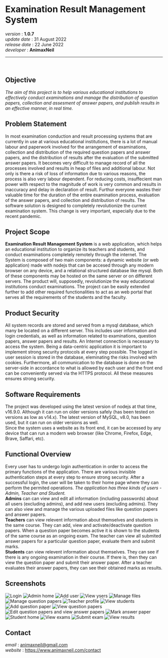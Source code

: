 # Examination Result Management System  

*version* : **1.0.7**  
*update date* : 31 August 2022  
*release date* : 22 June 2022  
*developer* : **AnimaxNeil**  

---
<br>

## Objective  
*The aim of this project is to help various educational institutions to effectively conduct examinations and manage the distribution of question papers, collection and assesment of answer papers, and publish results in an effective manner, in real time.*

## Problem Statement  
In most examination conduction and result processing systems that are currently in use at various educational institutions, there is a lot of manual labour and paperwork involved for the arrangement of examinations, collection and distribution of the required question papers and answer papers, and the distribution of results after the evaluation of the submitted answer papers. It becomes very difficult to manage record of all the processes involved and results in heap of files and additional labour. Not only is there a risk of loss of information due to various reasons, the process is also very labour dependent. For reducing costs, insuffecient man power with respect to the magnitude of work is very common and results in inaccuracy and delay in declaration of result. Furthur everyone wastes their valuable time for the duration of the entire examination process, evaluation of the answer papers, and collection and distribution of results. The software solution is designed to completely revolutionize the current examination system. This change is very important, especially due to the recent pandemic.  

## Project Scope  
**Examination Result Management System** is a web application, which helps an educational institution to organize its teachers and students, and conduct examinations completely remotely through the internet. The System is composed of two main components: a dynamic website (or web application) made with nodejs that can be accesed through any modern browser on any device, and a relational structured database like mysql. Both of these components may be hosted on the same server or on different servers. The product will, supposedly, revolutionize the way educational institutions conduct examinations. The project can be easily extended further to add other required functionalities to act as an web portal that serves all the requirements of the students and the faculty.  

## Product Security  
All system records are stored and served from a mysql database, which many be located on a different server. This includes user information and login credentials, as well as information related to examinations, question papers, answer papers and results. An Internet connection is necessary to access the system. Being a data-centric application it is important to implement strong security protocols at every step possible. The logged in user session is stored in the database, eleminating the risks involved with cookies. Furthermore, all communication to the database is done on the server-side in accordance to what is allowed by each user and the front end can be conveniently served via the HTTPS protocol. All these measures ensures strong security.  

## Software Requirements  
The project was developed using the latest version of nodejs at that time, v16.9.0. Although it can run on older versions safely (has been tested on versions as low as v14.x). The latest version of MySQL, v8.0, has been used, but it can run on older versions as well.  
Since the system uses a website as its front end, it can be accessed by any device that can run a modern web browser (like Chrome, Firefox, Edge, Brave, Saffari, etc).  

## Functional Overview  
Every user has to undergo login authentication in order to access the primary functions of the application. There are various invisible authentication steps at every step to ensure strong security. After a successful login, the user will be taken to their home page where they can perform the permited operations. *The application has three kinds of users - Admin, Teacher and Student.*  
**Admins** can can view and edit all information (including passwords) about all users (excluding admins), and add new users (excluding admins). They can also view and manage the various uploaded files like question papers and answer papers.  
**Teachers** can view relevent information about themselves and students in the same course. They can add, view and activate/deactivate question papers. When a question paper becomes active it is shown to the students of the same course as an ongoing exam. The teacher can view all submited answer papers for a particular question paper, evaluate them and submit marks.  
**Students** can view relevent information about themselves. They can see if there is any ongoing examination in their course. If there is, then they can view the question paper and submit their answer paper. After a teacher evaluates their answer papers, they can see their obtained marks as results.  

## Screenshots  
![Login](./README/user-login.png "Login")
![Admin home](./README/admin-home.png "Admin home")
![Add user](./README/add-user.png "Add user")
![View ysers](./README/list-users.png "View users")
![Manage files](./README/manage-files.png "Manage files")
![Manage question papers](./README/manage-question-papers.png "Manage question papers")
![Teacher profile](./README/teacher-profile.png "Teacher profile")
![View students](./README/list-students.png "view students")
![Add question paper](./README/add-question-paper.png "Add question paper")
![View question papers](./README/list-question-papers.png "View question papers")
![Edit question papers and view answer papers](./README/edit-question-paper.png "Edit question paper and view answer papers")
![Mark answer paper](./README/mark-answer-paper.png "Mark answer paper")
![Student home](./README/student-home.png "Student home")
![View exams](./README/list-exams.png "View exams")
![Submit exam](./README/submit-exam.png "Submit exam")
![View results](./README/list-results.png "View results")

## Contact  
*email* : animaxneil@gmail.com  
*website* : https://www.animaxneil.com/contact  
